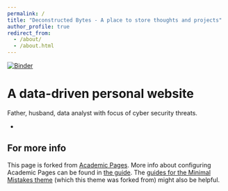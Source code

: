 ```yaml
---
permalink: /
title: "Deconstructed Bytes - A place to store thoughts and projects"
author_profile: true
redirect_from: 
  - /about/
  - /about.html
---
```


[![Binder](https://mybinder.org/badge_logo.svg)](https://mybinder.org/v2/gh/deconstructedbytes/Notebooks.git/HEAD)

A data-driven personal website
======

Father, husband, data analyst with focus of cyber security threats. 

-

For more info
------
This page is forked from [Academic Pages](https://github.com/academicpages/). More info about configuring Academic Pages can be found in [the guide](https://academicpages.github.io/markdown/). The [guides for the Minimal Mistakes theme](https://mmistakes.github.io/minimal-mistakes/docs/configuration/) (which this theme was forked from) might also be helpful.
